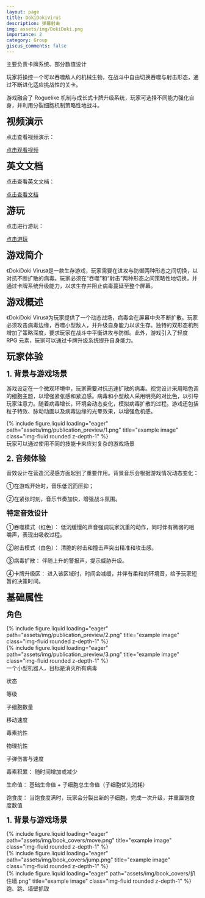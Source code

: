 ```yaml
---
layout: page
title: DokiDokiVirus
description: 弹幕射击
img: assets/img/DokiDoki.png
importance: 2
category: Group
giscus_comments: false
---
```


主要负责卡牌系统、部分数值设计

玩家将操控一个可以吞噬敌人的机械生物，在战斗中自由切换吞噬与射击形态，通过不断进化适应挑战性的关卡。

游戏融合了 Roguelike 机制与成长式卡牌升级系统，玩家可选择不同能力强化自身，并利用分裂细胞机制策略性地战斗。

<!-- 添加视频链接 -->
<strong style="font-size: 24px;">视频演示</strong>
<p>点击查看视频演示：</p>
<a href="https://www.youtube.com/watch?v=MMTJhMXP3fU" target="_blank" class="btn btn-primary">点击观看视频</a>

<!-- 添加文档链接 -->
<strong style="font-size: 24px;">英文文档</strong>
<p>点击查看英文文档：</p>
<a href="https://docs.google.com/document/d/1d1qS7FObiesjMkHP4CwzUQmkBtA0QuniCpLt_OdkiEU/edit?tab=t.0" target="_blank" class="btn btn-primary">点击查看文档</a>

<!-- 添加文档链接 -->
<strong style="font-size: 24px;">游玩</strong>
<p>点击进行游玩：</p>
<a href="https://mingx1.itch.io/dokidoki-virus" target="_blank" class="btn btn-primary">点击游玩</a>

<strong style="font-size: 24px;">游戏简介</strong>

《DokiDoki Virus》是一款生存游戏，玩家需要在进攻与防御两种形态之间切换，以对抗不断扩散的病毒。玩家必须在“吞噬”和“射击”两种形态之间策略性地切换，并通过卡牌系统升级能力，以求生存并阻止病毒蔓延至整个屏幕。

<strong style="font-size: 24px;">游戏概述</strong>

《DokiDoki Virus》为玩家提供了一个动态战场，病毒会在屏幕中央不断扩散。玩家必须攻击病毒边缘，吞噬小型敌人，并升级自身能力以求生存。独特的双形态机制增加了策略深度，要求玩家在战斗中平衡进攻与防御。此外，游戏引入了轻度 RPG 元素，玩家可以通过卡牌升级系统提升自身能力。

<strong style="font-size: 24px;">玩家体验</strong>

<strong style="font-size: 20px;">1. 背景与游戏场景</strong>

游戏设定在一个微观环境中，玩家需要对抗迅速扩散的病毒。视觉设计采用暗色调的细胞主题，以增强紧张感和紧迫感。病毒和小型敌人采用明亮的对比色，以引导玩家注意力。随着病毒增长，环境会动态变化，模拟病毒扩散的过程。游戏还包括粒子特效、脉动动画以及病毒边缘的光晕效果，以增强危机感。

<div class="row">
    <div class="col-sm mt-3 mt-md-0">
        {% include figure.liquid loading="eager" path="assets/img/publication_preview/1.png" title="example image" class="img-fluid rounded z-depth-1" %}
    </div>
</div>
<div class="caption">
    玩家可以通过使用不同的技能卡来应对复杂的游戏场景
</div>

<strong style="font-size: 20px;">2. 音频体验</strong>

音效设计在营造沉浸感方面起到了重要作用。背景音乐会根据游戏情况动态变化：

①在游戏开始时，音乐低沉而压抑；

②在紧张时刻，音乐节奏加快，增强战斗氛围。

<strong style="font-size: 18px;">特定音效设计</strong>

①吞噬模式（红色）： 低沉缓慢的声音强调玩家沉重的动作，同时伴有微弱的咀嚼声，表现出吸收过程。

②射击模式（白色）： 清脆的射击和撞击声突出精准和攻击感。

③病毒扩散： 伴随上升的警报声，提示威胁升级。

④卡牌升级区： 进入该区域时，时间会减缓，并伴有柔和的环境音，给予玩家短暂的决策时间。

<strong style="font-size: 24px;">基础属性</strong>

<strong style="font-size: 20px;">角色</strong>

<div class="row">
    <div class="col-sm mt-3 mt-md-0">
        {% include figure.liquid loading="eager" path="assets/img/publication_preview/2.png" title="example image" class="img-fluid rounded z-depth-1" %}
    </div>
    <div class="col-sm mt-3 mt-md-0">
        {% include figure.liquid loading="eager" path="assets/img/publication_preview/3.png" title="example image" class="img-fluid rounded z-depth-1" %}
    </div>
</div>
<div class="caption">
    一个小型机器人，目标是消灭所有病毒
</div>

状态

等级

子细胞数量

移动速度

毒素抗性

物理抗性

子弹伤害与速度

毒素积累： 随时间增加或减少

生命值： 基础生命值 + 子细胞总生命值（子细胞优先消耗）

饱食度： 当饱食度满时，玩家会分裂出新的子细胞，完成一次升级，并重置饱食度数值


<strong style="font-size: 20px;">1. 背景与游戏场景</strong>

<div class="row">
    <div class="col-sm mt-3 mt-md-0">
        {% include figure.liquid loading="eager" path="assets/img/book_covers/move.png" title="example image" class="img-fluid rounded z-depth-1" %}
    </div>
    <div class="col-sm mt-3 mt-md-0">
        {% include figure.liquid loading="eager" path="assets/img/book_covers/jump.png" title="example image" class="img-fluid rounded z-depth-1" %}
    </div>
    <div class="col-sm mt-3 mt-md-0">
        {% include figure.liquid loading="eager" path="assets/img/book_covers/扒住墙.png" title="example image" class="img-fluid rounded z-depth-1" %}
    </div>
</div>
<div class="caption">
    跑、跳、墙壁抓取
</div>
